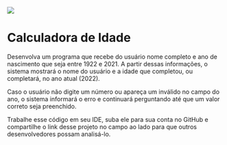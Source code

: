 ![](https://s3.amazonaws.com/joy-class/production/instances/9f0d4f4265224558b55ff9318dca95b41662057494606.png)

# Calculadora de Idade

Desenvolva um programa que recebe do usuário nome completo e ano de nascimento que seja entre 1922 e 2021.
A partir dessas informações, o sistema mostrará o nome do usuário e a idade que completou, ou completará, no ano atual (2022).

Caso o usuário não digite um número ou apareça um inválido no campo do ano, o sistema informará o erro e continuará perguntando até que um valor correto seja preenchido.

Trabalhe esse código em seu IDE, suba ele para sua conta no GitHub e compartilhe o link desse projeto no campo ao lado para que outros desenvolvedores possam analisá-lo.